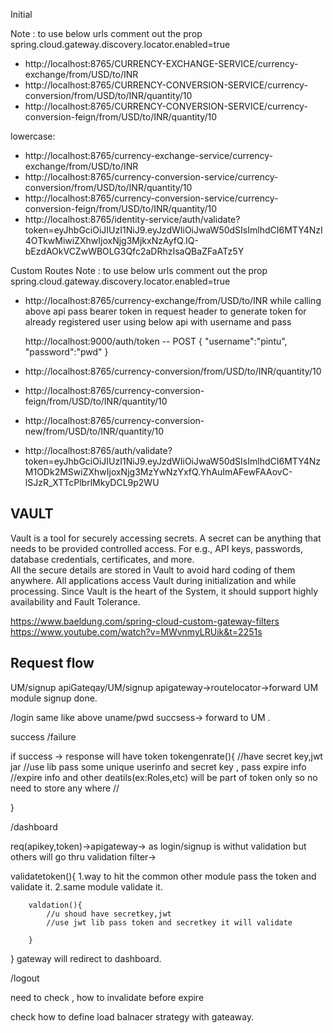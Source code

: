 Initial

Note : to use below urls comment out the prop spring.cloud.gateway.discovery.locator.enabled=true

- http://localhost:8765/CURRENCY-EXCHANGE-SERVICE/currency-exchange/from/USD/to/INR
- http://localhost:8765/CURRENCY-CONVERSION-SERVICE/currency-conversion/from/USD/to/INR/quantity/10
- http://localhost:8765/CURRENCY-CONVERSION-SERVICE/currency-conversion-feign/from/USD/to/INR/quantity/10

lowercase:
- http://localhost:8765/currency-exchange-service/currency-exchange/from/USD/to/INR
- http://localhost:8765/currency-conversion-service/currency-conversion/from/USD/to/INR/quantity/10
- http://localhost:8765/currency-conversion-service/currency-conversion-feign/from/USD/to/INR/quantity/10
- http://localhost:8765/identity-service/auth/validate?token=eyJhbGciOiJIUzI1NiJ9.eyJzdWIiOiJwaW50dSIsImlhdCI6MTY4NzI4OTkwMiwiZXhwIjoxNjg3MjkxNzAyfQ.IQ-bEzdAOkVCZwWBOLG3Qfc2aDRhzIsaQBaZFaATz5Y



Custom Routes
 Note : to use below urls comment out the prop spring.cloud.gateway.discovery.locator.enabled=true

- http://localhost:8765/currency-exchange/from/USD/to/INR
  while calling above api pass bearer token  in request header
  to generate token for already registered user using below api with username and pass
  
  http://localhost:9000/auth/token  -- POST 
  {
  "username":"pintu",
  "password":"pwd"
  }

- http://localhost:8765/currency-conversion/from/USD/to/INR/quantity/10

- http://localhost:8765/currency-conversion-feign/from/USD/to/INR/quantity/10

- http://localhost:8765/currency-conversion-new/from/USD/to/INR/quantity/10

- http://localhost:8765/auth/validate?token=eyJhbGciOiJIUzI1NiJ9.eyJzdWIiOiJwaW50dSIsImlhdCI6MTY4NzM1ODk2MSwiZXhwIjoxNjg3MzYwNzYxfQ.YhAuImAFewFAAovC-lSJzR_XTTcPlbrlMkyDCL9p2WU


VAULT
----------
 Vault is a tool for securely accessing secrets. A secret can be anything that needs to be provided 
 controlled access. For e.g., API keys, passwords, database credentials, certificates, and more.  
 All the secure details are stored in Vault to avoid hard coding of them anywhere. All applications
  access Vault during initialization and while processing. Since Vault is the heart of the System,
  it should support highly availability and Fault Tolerance. 
  
  
  
  https://www.baeldung.com/spring-cloud-custom-gateway-filters
  https://www.youtube.com/watch?v=MWvnmyLRUik&t=2251s
  
 Request  flow
 --------------------- 
UM/signup
apiGateqay/UM/signup
apigateway->routelocator->forward UM module
signup done.

/login
same like above
uname/pwd succsess-> 
forward to UM .

success /failure

if success ->
response will have token
tokengenrate(){
//have secret key,jwt jar
//use lib pass some unique userinfo and secret key , pass expire info
//expire info and other deatils(ex:Roles,etc) will be part of token only so no need to store any where
//

}


/dashboard

req(apikey,token)->apigateway->
as login/signup is withut validation but others will go thru validation
filter-> 

validatetoken(){
        1.way to hit the common other module pass the token and validate it.
        2.same module validate it.

        valdation(){
            //u shoud have secretkey,jwt
            //use jwt lib pass token and secretkey it will validate

        }
}
gateway will redirect to dashboard.



/logout

need to check , how to invalidate before expire

check how to define load balnacer strategy with gateaway.
  


